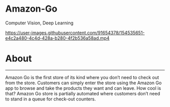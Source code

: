 # Amazon-Go
Computer Vision, Deep Learning

https://user-images.githubusercontent.com/91654378/154535651-e4c2a480-4c4d-428a-b280-4f2b536a58ad.mp4

# About

---

Amazon Go is the first store of its kind where you don’t need to check out from the store. Customers can simply enter the store using the Amazon Go app to browse and take the products they want and can leave. How cool is that? Amazon Go store is partially automated where customers don’t need to stand in a queue for check-out counters.

